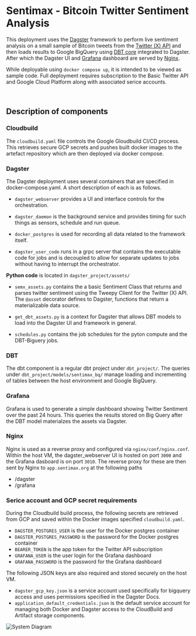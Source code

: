 # Sentimax - Bitcoin Twitter Sentiment Analysis

This deployment uses the [Dagster](https://docs.dagster.io/getting-started) framework to perform live sentiment analysis on a small sample of Bitcoin tweets from the [Twitter (X) API](https://developer.twitter.com/en/products/twitter-api) and then loads results to Google BigQuery using [DBT core](https://github.com/dbt-labs/dbt-core) integrated to Dagster. After which the Dagster UI and [Grafana](https://grafana.com/oss/grafana/) dashboard are served by [Nginx](https://www.nginx.com/).

While deployable using `docker compose up`, it is intended to be viewed as sample code. Full deployment requires subscription to the Basic Twitter API and Google Cloud Platform along with associated serice accounts. 

<BR>

## Description of components

### Cloudbuild

The `cloudbuild.yaml` file controls the Google Gloudbuild CI/CD process. This retrieves secure GCP secrets and pushes built docker images to the artefact repository which are then deployed via docker compose.


### Dagster 

The Dagster deployment uses several containers that are specified in docker-compose.yaml. A short description of each is as follows.

- `dagster_webserver` provides a UI and interface controls for the orchestration.

- `dagster_daemon` is the background service and provides timing for such things as sensors, schedule and run queue.

- `docker_postgres` is used for recording all data related to the framework itself.

- `dagster_user_code` runs in a grpc server that contains the executable code for jobs and is decoupled to allow for separate updates to jobs without having to interrupt the orchestrator.

**Python code** is located in `dagster_project/assets/`

- `semx_assets.py` contains the a basic Sentiment Class that returns and parses twitter sentiment using the Tweepy Client for the Twitter (X) API. The `@asset` decorator defines to Dagster, functions that return a materializable data source.

- `get_dbt_assets.py` is a context for Dagster that allows DBT models to load into the Dagster UI and framework in general.

- `schedules.py` contains the job schedules for the pyton compute and the DBT-Biguery jobs.

### DBT

The dbt component is a regular dbt project under `dbt_project/`. The queries under `dbt_project/models/sentimax_bq/` manage loading and incrementing of tables between the host environment and Google BigQuery.

### Grafana

Grafana is used to generate a simple dashboard showing Twitter Sentiment over the past 24 hours. This queries the results stored on Big Query after the DBT model materialzes the assets via Dagster.

### Nginx

Nginx is used as a reverse proxy and configured via `nginx/conf/nginx.conf`. Within the host VM, the dagster_webserver UI is hosted on port `3000` and the Grafana dasboard is on port `3010`. The reverse proxy for these are then sent by Nginx to `app.sentimax.org` at the following paths
- /dagster
- /grafana

### Serice account and GCP secret requirements

During the Cloudbuild build process, the following secrets are retrieved from GCP and saved within the Docker images specified `cloudbuild.yaml`.

- `DAGSTER_POSTGRES_USER` is the user for the Docker postgres container
- `DAGSTER_POSTGRES_PASSWORD` is the password for the Docker postgres container
- `BEARER_TOKEN` is the app token for the Twitter API subscription
- `GRAFANA_USER` is the user login for the Grafana dashboard
- `GRAFANA_PASSWORD` is the password for the Grafana dashboard

The following JSON keys are also required and stored securely on the host VM.

- `dagster_gcp_key.json` is a service account used specifically for bigquery access and uses permissions specified in the Dagster Docs.
- `application_default_credentials.json` is the default service account for managing both Docker and Dagster access to the CloudBuild and Artifact storage components.


![System Diagram](https://github.com/GaryPate/dagster-project/assets/20076884/18b14f6f-2910-40fa-85ca-d615a141da10)
